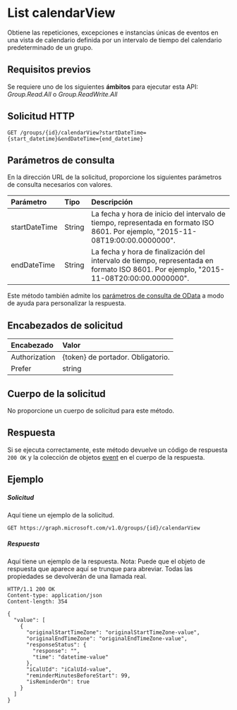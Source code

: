 # <a name="list-calendarview"></a>List calendarView

Obtiene las repeticiones, excepciones e instancias únicas de eventos en una vista de calendario definida por un intervalo de tiempo del calendario predeterminado de un grupo.
## <a name="prerequisites"></a>Requisitos previos
Se requiere uno de los siguientes **ámbitos** para ejecutar esta API: *Group.Read.All* o *Group.ReadWrite.All*
## <a name="http-request"></a>Solicitud HTTP
<!-- { "blockType": "ignored" } -->
```http
GET /groups/{id}/calendarView?startDateTime={start_datetime}&endDateTime={end_datetime}
```
## <a name="query-parameters"></a>Parámetros de consulta

En la dirección URL de la solicitud, proporcione los siguientes parámetros de consulta necesarios con valores.

| Parámetro    | Tipo   |Descripción|
|:---------------|:--------|:----------|
|startDateTime|String|La fecha y hora de inicio del intervalo de tiempo, representada en formato ISO 8601. Por ejemplo, "2015-11-08T19:00:00.0000000".|
|endDateTime|String|La fecha y hora de finalización del intervalo de tiempo, representada en formato ISO 8601. Por ejemplo, "2015-11-08T20:00:00.0000000".|

Este método también admite los [parámetros de consulta de OData](http://developer.microsoft.com/en-us/graph/docs/overview/query_parameters) a modo de ayuda para personalizar la respuesta.
## <a name="request-headers"></a>Encabezados de solicitud
| Encabezado       | Valor |
|:---------------|:--------|
| Authorization  | {token} de portador. Obligatorio.  |
| Prefer | string | outlook.timezone="Hora estándar del Este". Opcional. Se usa para especificar la zona horaria en las horas de inicio y final en la respuesta. Si no se especifica, la respuesta se devuelve en hora UTC. |

## <a name="request-body"></a>Cuerpo de la solicitud
No proporcione un cuerpo de solicitud para este método.

## <a name="response"></a>Respuesta

Si se ejecuta correctamente, este método devuelve un código de respuesta `200 OK` y la colección de objetos [event](../resources/event.md) en el cuerpo de la respuesta.
## <a name="example"></a>Ejemplo
##### <a name="request"></a>Solicitud
Aquí tiene un ejemplo de la solicitud.
<!-- {
  "blockType": "request",
  "name": "get_calendarview"
}-->
```http
GET https://graph.microsoft.com/v1.0/groups/{id}/calendarView
```
##### <a name="response"></a>Respuesta
Aquí tiene un ejemplo de la respuesta. Nota: Puede que el objeto de respuesta que aparece aquí se trunque para abreviar. Todas las propiedades se devolverán de una llamada real.
<!-- {
  "blockType": "response",
  "truncated": true,
  "@odata.type": "microsoft.graph.event",
  "isCollection": true
} -->
```http
HTTP/1.1 200 OK
Content-type: application/json
Content-length: 354

{
  "value": [
    {
      "originalStartTimeZone": "originalStartTimeZone-value",
      "originalEndTimeZone": "originalEndTimeZone-value",
      "responseStatus": {
        "response": "",
        "time": "datetime-value"
      },
      "iCalUId": "iCalUId-value",
      "reminderMinutesBeforeStart": 99,
      "isReminderOn": true
    }
  ]
}
```

<!-- uuid: 8fcb5dbc-d5aa-4681-8e31-b001d5168d79
2015-10-25 14:57:30 UTC -->
<!-- {
  "type": "#page.annotation",
  "description": "List calendarView",
  "keywords": "",
  "section": "documentation",
  "tocPath": ""
}-->
